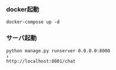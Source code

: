
### docker起動
```
docker-compose up -d
```

### サーバ起動
```
python manage.py runserver 0.0.0.0:8000  
↓
http://localhost:8001/chat
```
　　